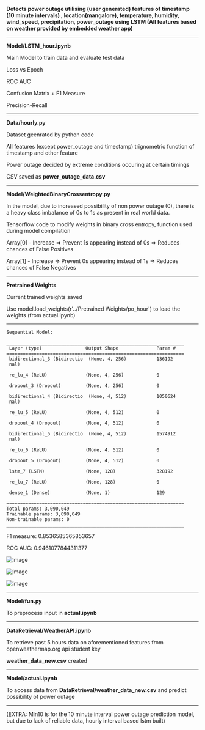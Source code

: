 **Detects power outage utilising (user generated) features of timestamp (10 minute intervals) , location(mangalore), temperature, humidity, wind_speed, precipitation, power_outage using LSTM
(All features based on weather provided by embedded weather app)**


----------------------------------------------------------------------------------------------------------------------------------------------------


**Model/LSTM_hour.ipynb**

Main Model to train data and evaluate test data

Loss vs Epoch

ROC AUC

Confusion Matrix + F1 Measure

Precision-Recall


----------------------------------------------------------------------------------------------------------------------------------------------------


**Data/hourly.py**

Dataset geenrated by python code

All features (except power_outage and timestamp) trignometric function of timestamp and other feature

Power outage decided by extreme conditions occuring at certain timings

CSV saved as **power_outage_data.csv**


----------------------------------------------------------------------------------------------------------------------------------------------------


**Model/WeightedBinaryCrossentropy.py**

In the model, due to increased possibility of non power outage (0), there is a heavy class imbalance of 0s to 1s as present in real world data.

Tensorflow code to modify weights in binary cross entropy, function used during model compilation

Array[0] - Increase => Prevent 1s appearing instead of 0s => Reduces chances of False Positives

Array[1] - Increase => Prevent 0s appearing instead of 1s => Reduces chances of False Negatives


----------------------------------------------------------------------------------------------------------------------------------------------------


**Pretrained Weights**

Current trained weights saved

Use model.load_weights(r'../Pretrained Weights/po_hour') to load the weights (from actual.ipynb)


----------------------------------------------------------------------------------------------------------------------------------------------------

```
Sequential Model:

_________________________________________________________________
 Layer (type)                Output Shape              Param #   
=================================================================
 bidirectional_3 (Bidirectio  (None, 4, 256)           136192    
 nal)                                                            
                                                                 
 re_lu_4 (ReLU)              (None, 4, 256)            0         
                                                                 
 dropout_3 (Dropout)         (None, 4, 256)            0         
                                                                 
 bidirectional_4 (Bidirectio  (None, 4, 512)           1050624   
 nal)                                                            
                                                                 
 re_lu_5 (ReLU)              (None, 4, 512)            0         
                                                                 
 dropout_4 (Dropout)         (None, 4, 512)            0         
                                                                 
 bidirectional_5 (Bidirectio  (None, 4, 512)           1574912   
 nal)                                                            
                                                                 
 re_lu_6 (ReLU)              (None, 4, 512)            0         
                                                                 
 dropout_5 (Dropout)         (None, 4, 512)            0         
                                                                 
 lstm_7 (LSTM)               (None, 128)               328192    
                                                                 
 re_lu_7 (ReLU)              (None, 128)               0         
                                                                 
 dense_1 (Dense)             (None, 1)                 129       
                                                                 
=================================================================
Total params: 3,090,049
Trainable params: 3,090,049
Non-trainable params: 0
_________________________________________________________________
```


F1 measure: 0.8536585365853657

ROC AUC: 0.9461077844311377


![image](https://github.com/speedwagon1299/PowerOutage/assets/118172807/58c86a3f-2ffd-4216-961b-d62a4a5fa106)

![image](https://github.com/speedwagon1299/PowerOutage/assets/118172807/222b8c44-a6f6-40dd-845e-b208df7b2571)

![image](https://github.com/speedwagon1299/PowerOutage/assets/118172807/a15508ab-ea16-468e-83c1-d2c07f2b0561)


----------------------------------------------------------------------------------------------------------------------------------------------------


**Model/fun.py**

To preprocess input in **actual.ipynb**


----------------------------------------------------------------------------------------------------------------------------------------------------


**DataRetrieval/WeatherAPI.ipynb**

To retrieve past 5 hours data on aforementioned features from openweathermap.org api student key

**weather_data_new.csv** created


----------------------------------------------------------------------------------------------------------------------------------------------------


**Model/actual.ipynb**

To access data from **DataRetrieval/weather_data_new.csv** and predict possibility of power outage


----------------------------------------------------------------------------------------------------------------------------------------------------


(EXTRA: Min10 is for the 10 minute interval power outage prediction model, but due to lack of reliable data, hourly interval based lstm built)

